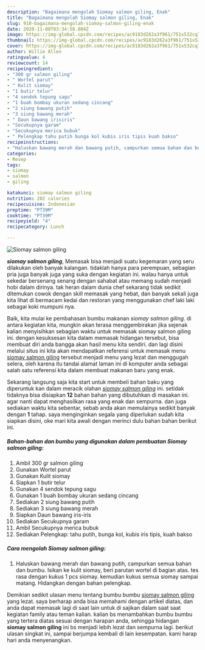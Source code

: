 ```yaml
---
description: "Bagaimana mengolah Siomay salmon giling, Enak"
title: "Bagaimana mengolah Siomay salmon giling, Enak"
slug: 910-bagaimana-mengolah-siomay-salmon-giling-enak
date: 2020-11-08T03:34:58.804Z
image: https://img-global.cpcdn.com/recipes/ac9183d262a3f961/751x532cq70/siomay-salmon-giling-foto-resep-utama.jpg
thumbnail: https://img-global.cpcdn.com/recipes/ac9183d262a3f961/751x532cq70/siomay-salmon-giling-foto-resep-utama.jpg
cover: https://img-global.cpcdn.com/recipes/ac9183d262a3f961/751x532cq70/siomay-salmon-giling-foto-resep-utama.jpg
author: Willie Allen
ratingvalue: 4
reviewcount: 14
recipeingredient:
- "300 gr salmon giling"
- " Wortel parut"
- " Kulit siomay"
- "1 butir telur"
- "4 sendok tepung sagu"
- "1 buah bombay ukuran sedang cincang"
- "2 siung bawang putih"
- "3 siung bawang merah"
- " Daun bawang irisiris"
- "Secukupnya garam"
- "Secukupnya merica bubuk"
- " Pelengkap tahu putih bunga kol kubis iris tipis kuah bakso"
recipeinstructions:
- "Haluskan bawang merah dan bawang putih, campurkan semua bahan dan bumbu. Isikan ke kulit siomay, beri parutan wortel di bagian atas. tes rasa dengan kukus 1 pcs siomay. kemudian kukus semua siomay sampai matang. Hidangkan dengan bahan pelengkap."
categories:
- Resep
tags:
- siomay
- salmon
- giling

katakunci: siomay salmon giling 
nutrition: 202 calories
recipecuisine: Indonesian
preptime: "PT39M"
cooktime: "PT39M"
recipeyield: "4"
recipecategory: Lunch

---
```



![Siomay salmon giling](https://img-global.cpcdn.com/recipes/ac9183d262a3f961/751x532cq70/siomay-salmon-giling-foto-resep-utama.jpg)

<b><i>siomay salmon giling</i></b>, Memasak bisa menjadi suatu kegemaran yang seru dilakukan oleh banyak kalangan. tidaklah hanya para perempuan, sebagian pria juga banyak juga yang suka dengan kegiatan ini. walau hanya untuk sekedar bersenang senang dengan sahabat atau memang sudah menjadi hobi dalam dirinya. tak heran dalam dunia chef sekarang tidak sedikit ditemukan cowok dengan skill memasak yang hebat, dan banyak sekali juga kita lihat di bermacam kedai dan restoran yang menggunakan chef laki laki sebagai koki mumpuni nya.

Baik, kita mulai ke pembahasan bumbu makanan <i>siomay salmon giling</i>. di antara kegiatan kita, mungkin akan terasa menggembirakan jika sejenak kalian menyisihkan sebagian waktu untuk memasak siomay salmon giling ini. dengan kesuksesan kita dalam memasak hidangan tersebut, bisa membuat diri anda bangga akan hasil menu kita sendiri. dan lagi disini melalui situs ini kita akan mendapatkan referensi untuk memasak menu <u>siomay salmon giling</u> tersebut menjadi menu yang lezat dan menggugah selera, oleh karena itu tandai alamat laman ini di komputer anda sebagai salah satu referensi kita dalam membuat makanan baru yang enak.




Sekarang langsung saja kita start untuk membeli bahan baku yang diperuntuk kan dalam meracik olahan <u><i>siomay salmon giling</i></u> ini. setidak tidaknya bisa disiapkan <b>12</b> bahan bahan yang dibutuhkan di masakan ini. agar nanti dapat menghasilkan rasa yang enak dan sempurna. dan juga sediakan waktu kita sebentar, sebab anda akan memulainya sedikit banyak dengan <b>1</b> tahap. saya menginginkan segala yang diperlukan sudah kita siapkan disini, oke mari kita awali dengan merinci dulu bahan bahan berikut ini.

<!--inarticleads1-->

##### Bahan-bahan dan bumbu yang digunakan dalam pembuatan Siomay salmon giling:

1. Ambil 300 gr salmon giling
1. Gunakan  Wortel parut
1. Gunakan  Kulit siomay
1. Siapkan 1 butir telur
1. Gunakan 4 sendok tepung sagu
1. Gunakan 1 buah bombay ukuran sedang cincang
1. Sediakan 2 siung bawang putih
1. Sediakan 3 siung bawang merah
1. Siapkan  Daun bawang iris-iris
1. Sediakan Secukupnya garam
1. Ambil Secukupnya merica bubuk
1. Sediakan  Pelengkap: tahu putih, bunga kol, kubis iris tipis, kuah bakso




<!--inarticleads2-->

##### Cara mengolah Siomay salmon giling:

1. Haluskan bawang merah dan bawang putih, campurkan semua bahan dan bumbu. Isikan ke kulit siomay, beri parutan wortel di bagian atas. tes rasa dengan kukus 1 pcs siomay. kemudian kukus semua siomay sampai matang. Hidangkan dengan bahan pelengkap.




Demikian sedikit ulasan menu tentang bumbu bumbu <u>siomay salmon giling</u> yang lezat. saya berharap anda bisa memahami dengan artikel diatas, dan anda dapat memasak lagi di saat lain untuk di sajikan dalam saat saat kegiatan family atau teman kalian. kalian bs menambahkan bumbu bumbu yang tertera diatas sesuai dengan harapan anda, sehingga hidangan <b>siomay salmon giling</b> ini bs menjadi lebih lezat dan sempurna lagi. berikut ulasan singkat ini, sampai berjumpa kembali di lain kesempatan. kami harap hari anda menyenangkan.
